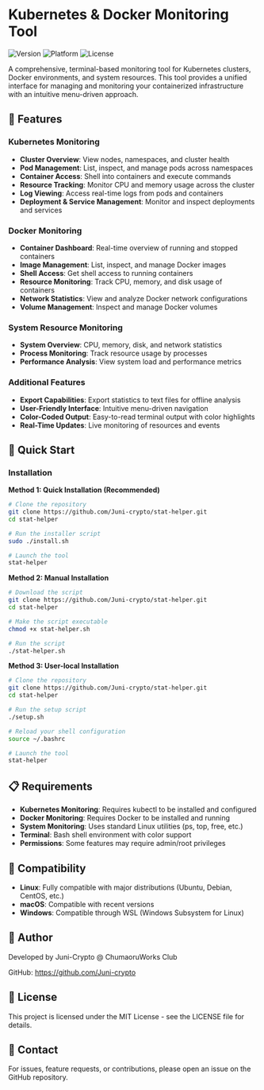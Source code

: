# Kubernetes & Docker Monitoring Tool

![Version](https://img.shields.io/badge/version-v1.0.0-blue.svg)
![Platform](https://img.shields.io/badge/platform-Linux%20%7C%20macOS%20%7C%20Windows-lightgrey.svg)
![License](https://img.shields.io/badge/license-MIT-green.svg)

A comprehensive, terminal-based monitoring tool for Kubernetes clusters, Docker environments, and system resources. This tool provides a unified interface for managing and monitoring your containerized infrastructure with an intuitive menu-driven approach.

## 🌟 Features

### Kubernetes Monitoring
- **Cluster Overview**: View nodes, namespaces, and cluster health
- **Pod Management**: List, inspect, and manage pods across namespaces
- **Container Access**: Shell into containers and execute commands
- **Resource Tracking**: Monitor CPU and memory usage across the cluster
- **Log Viewing**: Access real-time logs from pods and containers
- **Deployment & Service Management**: Monitor and inspect deployments and services

### Docker Monitoring
- **Container Dashboard**: Real-time overview of running and stopped containers
- **Image Management**: List, inspect, and manage Docker images
- **Shell Access**: Get shell access to running containers
- **Resource Monitoring**: Track CPU, memory, and disk usage of containers
- **Network Statistics**: View and analyze Docker network configurations
- **Volume Management**: Inspect and manage Docker volumes

### System Resource Monitoring
- **System Overview**: CPU, memory, disk, and network statistics
- **Process Monitoring**: Track resource usage by processes
- **Performance Analysis**: View system load and performance metrics

### Additional Features
- **Export Capabilities**: Export statistics to text files for offline analysis
- **User-Friendly Interface**: Intuitive menu-driven navigation
- **Color-Coded Output**: Easy-to-read terminal output with color highlights
- **Real-Time Updates**: Live monitoring of resources and events

## 🚀 Quick Start

### Installation

**Method 1: Quick Installation (Recommended)**

```bash
# Clone the repository
git clone https://github.com/Juni-crypto/stat-helper.git
cd stat-helper

# Run the installer script
sudo ./install.sh

# Launch the tool
stat-helper
```

**Method 2: Manual Installation**

```bash
# Download the script
git clone https://github.com/Juni-crypto/stat-helper.git
cd stat-helper

# Make the script executable
chmod +x stat-helper.sh

# Run the script
./stat-helper.sh
```

**Method 3: User-local Installation**

```bash
# Clone the repository
git clone https://github.com/Juni-crypto/stat-helper.git
cd stat-helper

# Run the setup script
./setup.sh

# Reload your shell configuration
source ~/.bashrc

# Launch the tool
stat-helper
```

## 📋 Requirements
- **Kubernetes Monitoring**: Requires kubectl to be installed and configured
- **Docker Monitoring**: Requires Docker to be installed and running
- **System Monitoring**: Uses standard Linux utilities (ps, top, free, etc.)
- **Terminal**: Bash shell environment with color support
- **Permissions**: Some features may require admin/root privileges

## 🔧 Compatibility
- **Linux**: Fully compatible with major distributions (Ubuntu, Debian, CentOS, etc.)
- **macOS**: Compatible with recent versions
- **Windows**: Compatible through WSL (Windows Subsystem for Linux)

## 👤 Author
Developed by Juni-Crypto @ ChumaoruWorks Club

GitHub: https://github.com/Juni-crypto

## 📄 License
This project is licensed under the MIT License - see the LICENSE file for details.

## 📱 Contact
For issues, feature requests, or contributions, please open an issue on the GitHub repository.